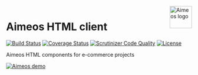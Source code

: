 <a href="https://aimeos.org/">
    <img src="https://aimeos.org/fileadmin/template/icons/logo.png" alt="Aimeos logo" title="Aimeos" align="right" height="60" />
</a>

# Aimeos HTML client

[![Build Status](https://travis-ci.org/aimeos/ai-client-html.png?branch=master)](https://travis-ci.org/aimeos/ai-client-html)
[![Coverage Status](https://coveralls.io/repos/aimeos/ai-client-html/badge.svg?branch=master)](https://coveralls.io/r/aimeos/ai-client-html?branch=master)
[![Scrutinizer Code Quality](https://scrutinizer-ci.com/g/aimeos/ai-client-html/badges/quality-score.png?b=master)](https://scrutinizer-ci.com/g/aimeos/ai-client-html/?branch=master)
[![License](https://poser.pugx.org/aimeos/ai-client-html/license.svg)](https://packagist.org/packages/aimeos/ai-client-html)

Aimeos HTML components for e-commerce projects

[![Aimeos demo](https://aimeos.org/fileadmin/user_upload/demo.jpg)](http://demo.aimeos.org/)

